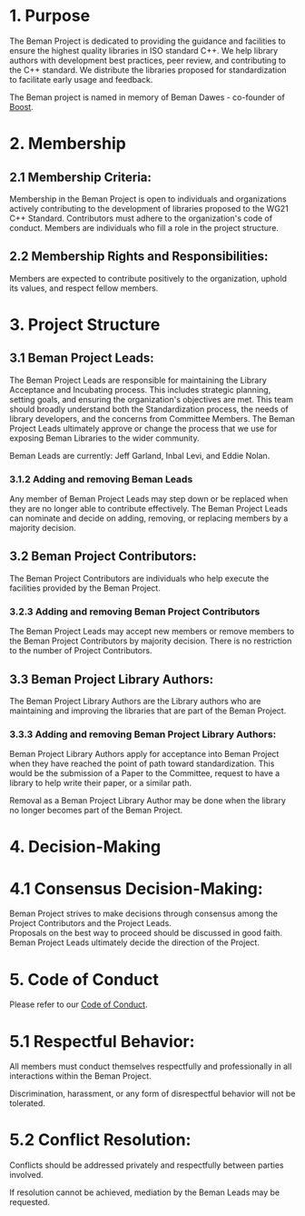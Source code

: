 <!--
SPDX-License-Identifier: Apache-2.0 WITH LLVM-exception
-->

# 1. Purpose

The Beman Project is dedicated to providing the guidance and facilities to ensure the highest quality libraries in ISO standard C++.
We help library authors with development best practices, peer review, and contributing to the C++ standard.
We distribute the libraries proposed for standardization to facilitate early usage and feedback.

The Beman project is named in memory of Beman Dawes - co-founder of [Boost](https://www.boost.org).

# 2. Membership

## 2.1 Membership Criteria:

Membership in the Beman Project is open to individuals and organizations actively contributing to the development of libraries proposed to the WG21 C++ Standard.
Contributors must adhere to the organization's code of conduct.
Members are individuals who fill a role in the project structure.

## 2.2 Membership Rights and Responsibilities:

Members are expected to contribute positively to the organization, uphold its values, and respect fellow members.

# 3. Project Structure

## 3.1 Beman Project Leads:

The Beman Project Leads are responsible for maintaining the Library Acceptance and Incubating process.
This includes strategic planning, setting goals, and ensuring the organization's objectives are met.
This team should broadly understand both the Standardization process, the needs of library developers, and the concerns from Committee Members.
The Beman Project Leads ultimately approve or change the process that we use for exposing Beman Libraries to the wider community.

Beman Leads are currently: Jeff Garland, Inbal Levi, and Eddie Nolan.

### 3.1.2 Adding and removing Beman Leads

Any member of Beman Project Leads may step down or be replaced when they are no longer able to contribute effectively. 
The Beman Project Leads can nominate and decide on adding, removing, or replacing members by a majority decision.

## 3.2 Beman Project Contributors:

The Beman Project Contributors are individuals who help execute the facilities provided by the Beman Project.

### 3.2.3 Adding and removing Beman Project Contributors

The Beman Project Leads may accept new members or remove members to the Beman Project Contributors by majority decision.  There is no restriction to the number of Project Contributors.

## 3.3 Beman Project Library Authors:

The Beman Project Library Authors are the Library authors who are maintaining and improving the libraries that are part of the Beman Project.

### 3.3.3 Adding and removing Beman Project Library Authors:

Beman Project Library Authors apply for acceptance into Beman Project when they have reached the point of path toward standardization. 
This would be the submission of a Paper to the Committee, request to have a library to help write their paper, or a similar path.

Removal as a Beman Project Library Author may be done when the library no longer becomes part of the Beman Project.

# 4. Decision-Making

# 4.1 Consensus Decision-Making:

Beman Project strives to make decisions through consensus among the Project Contributors and the Project Leads.  
Proposals on the best way to proceed should be discussed in good faith.  
Beman Project Leads ultimately decide the direction of the Project.

# 5. Code of Conduct

Please refer to our [Code of Conduct](CODE_OF_CONDUCT.md).

# 5.1 Respectful Behavior:

All members must conduct themselves respectfully and professionally in all interactions within the Beman Project.

Discrimination, harassment, or any form of disrespectful behavior will not be tolerated.

# 5.2 Conflict Resolution:

Conflicts should be addressed privately and respectfully between parties involved.

If resolution cannot be achieved, mediation by the Beman Leads may be requested.
